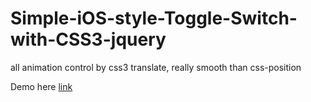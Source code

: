 Simple-iOS-style-Toggle-Switch-with-CSS3-jquery
===============================================

all animation control by css3 translate, really smooth than css-position


Demo here [link](http://leafiy.github.io/Simple-iOS-style-Toggle-Switch-with-CSS3-jquery/)